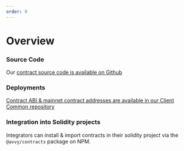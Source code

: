```yaml
---
order: 0
---
```


# Overview

### Source Code

Our [contract source code is available on Github](https://github.com/avvydomains/contracts)


### Deployments

[Contract ABI & mainnet contract addresses are available in our Client Common repository](https://github.com/avvydomains/client-common/blob/master/contracts/43114.json)


### Integration into Solidity projects

Integrators can install & import contracts in their solidity project via the `@avvy/contracts` package on NPM.


